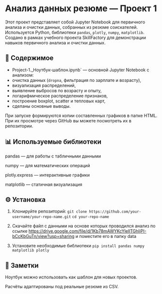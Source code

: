 # Анализ данных резюме — Проект 1

Этот проект представляет собой Jupyter Notebook для первичного анализа и очистки данных, собранных из резюме соискателей. Используется Python, библиотеки `pandas`, `plotly`, `numpy`, `matplotlib`.
Создано в рамках учебного проекта SkillFactory для демонстрации навыков первичного анализа и очистки данных.

## 📂 Содержимое

  - Project-1._Ноутбук-шаблон.ipynb` — основной Jupyter Notebook с анализом:
  - очистка данных (`dropna`, фильтрация по зарплате и возрасту),
  - визуализация распределений,
  - выявление выбросов по возрасту и опыту,
  - логарифмическое распределение признаков,
  - построение boxplot, scatter и тепловых карт,
  - сделаны основные выводы.

При запуске формируются копии составленных графиков в папке HTML. При их просмотре через GitHub вы можете посмотреть их в репозитории.
 
## 📊 Используемые библиотеки
pandas — для работы с табличными данными

numpy — для математических операций

plotly.express — интерактивные графики

matplotlib — статичная визуализация

## ⚙️ Установка

1. Клонируйте репозиторий: `git clone https://github.com/your-username/your-repo-name.git`
`cd your-repo-name`

3. Скачайте файл с данными на основе которых проводился анализ по ссылке https://drive.google.com/file/d/1Kb78mAWYKcYlellTGhIjPI-bCcKbGuTn/view?usp=sharing и поместите его в папку data

4. Установите необходимые библиотеки
`pip install pandas numpy matplotlib plotly`

## 📌 Заметки
Ноутбук можно использовать как шаблон для новых проектов.

Расчёты адаптированы под реальные резюме из CSV.
